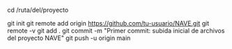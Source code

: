 cd /ruta/del/proyecto

git init
git remote add origin https://github.com/tu-usuario/NAVE.git
git remote -v
git add .
git commit -m "Primer commit: subida inicial de archivos del proyecto NAVE"
git push -u origin main
